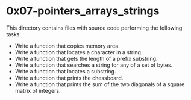# 0x07-pointers_arrays_strings

This directory contains files with source code performing the following tasks:

- Write a function that copies memory area.
- Write a function that locates a character in a string.
- Write a function that gets the length of a prefix substring.
- Write a function that searches a string for any of a set of bytes.
- Write a function that locates a substring.
- Write a function that prints the chessboard.
- Write a function that prints the sum of the two diagonals of a square matrix of integers.


